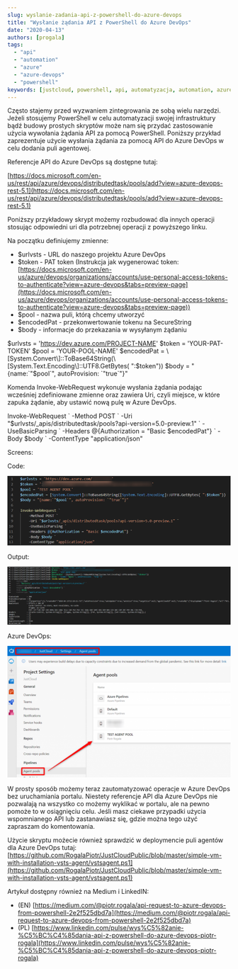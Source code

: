 ```yaml
---
slug: wyslanie-zadania-api-z-powershell-do-azure-devops
title: "Wysłanie żądania API z PowerShell do Azure DevOps"
date: "2020-04-13"
authors: [progala]
tags: 
  - "api"
  - "automation"
  - "azure"
  - "azure-devops"
  - "powershell"
keywords: [justcloud, powershell, api, automatyzacja, automation, azure, microsoft azure, ado, agents]
---
```



Często stajemy przed wyzwaniem zintegrowania ze sobą wielu narzędzi. Jeżeli stosujemy PowerShell w celu automatyzacji swojej infrastruktury bądź budowy prostych skryptów może nam się przydać zastosowanie użycia wywołania żądania API za pomocą PowerShell. Poniższy przykład zaprezentuje użycie wysłania żądania za pomocą API do Azure DevOps w celu dodania puli agentowej.

Referencje API do Azure DevOps są dostępne tutaj: 

[https://docs.microsoft.com/en-us/rest/api/azure/devops/distributedtask/pools/add?view=azure-devops-rest-5.1](https://docs.microsoft.com/en-us/rest/api/azure/devops/distributedtask/pools/add?view=azure-devops-rest-5.1)

Poniższy przykładowy skrypt możemy rozbudować dla innych operacji stosując odpowiedni uri dla potrzebnej operacji z powyższego linku.  

Na początku definiujemy zmienne:  

- $urlvsts - URL do naszego projektu Azure DevOps
- $token - PAT token (Instrukcja jak wygenerować token: [https://docs.microsoft.com/en-us/azure/devops/organizations/accounts/use-personal-access-tokens-to-authenticate?view=azure-devops&tabs=preview-page](https://docs.microsoft.com/en-us/azure/devops/organizations/accounts/use-personal-access-tokens-to-authenticate?view=azure-devops&tabs=preview-page))
- $pool - nazwa puli, którą chcemy utworzyć
- $encodedPat - przekonwertowanie tokenu na SecureString
- $body - informacje do przekazania w wysyłanym żądaniu

<!--truncate-->

$urlvsts = 'https://dev.azure.com/PROJECT-NAME'
$token = 'YOUR-PAT-TOKEN'
$pool = 'YOUR-POOL-NAME'
$encodedPat = \[System.Convert\]::ToBase64String(\[System.Text.Encoding\]::UTF8.GetBytes( ":$token"))
$body = "{name:\`"$pool\`", autoProvision: \`"true\`"}"

Komenda Invoke-WebRequest wykonuje wysłania żądania podając wcześniej zdefiniowane zmienne oraz zawiera Uri, czyli miejsce, w które zapuka żądanie, aby ustawić nową pulę w Azure DevOps.

Invoke-WebRequest \`
    -Method POST \`
    -Uri "$urlvsts/\_apis/distributedtask/pools?api-version=5.0-preview.1" \`
    -UseBasicParsing \`
    -Headers @{Authorization = "Basic $encodedPat"} \`
    -Body $body \`
    -ContentType "application/json"

Screens:

Code:

![](images/2020-04-13_14h12_09.png)

Output:

![](images/2020-04-13_14h12_53.png)

Azure DevOps:

![](images/2020-04-13_14h14_02-1024x604.png)

W prosty sposób możemy teraz zautomatyzować operacje w Azure DevOps bez uruchamiania portalu. Niestety referencje API dla Azure DevOps nie pozwalają na wszystko co możemy wyklikać w portalu, ale na pewno pomoże to w osiągnięciu celu. Jeśli masz ciekawe przypadki użycia wspomnianego API lub zastanawiasz się, gdzie można tego użyć zapraszam do komentowania.

Użycie skryptu możecie również sprawdzić w deploymencie puli agentów dla Azure DevOps tutaj: [https://github.com/RogalaPiotr/JustCloudPublic/blob/master/simple-vm-with-installation-vsts-agent/vstsagent.ps1](https://github.com/RogalaPiotr/JustCloudPublic/blob/master/simple-vm-with-installation-vsts-agent/vstsagent.ps1)

Artykuł dostępny również na Medium i LinkedIN:

- (EN) [https://medium.com/@piotr.rogala/api-request-to-azure-devops-from-powershell-2e2f525dbd7a](https://medium.com/@piotr.rogala/api-request-to-azure-devops-from-powershell-2e2f525dbd7a)
- (PL) [https://www.linkedin.com/pulse/wys%C5%82anie-%C5%BC%C4%85dania-api-z-powershell-do-azure-devops-piotr-rogala](https://www.linkedin.com/pulse/wys%C5%82anie-%C5%BC%C4%85dania-api-z-powershell-do-azure-devops-piotr-rogala)
